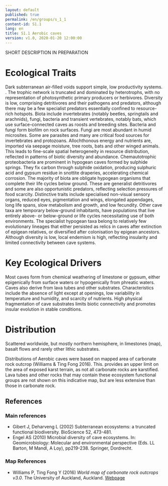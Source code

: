 ```yaml
---
layout: default
published: true
permalink: /en/groups/s_1_1
content-id: S1.1
lang: en
title: S1.1 Aerobic caves
version: v1.0, 2020-01-20 12:00:00
---
```


SHORT DESCRIPTION IN PREPARATION

# Ecological Traits
 
Dark subterranean air-filled voids support simple, low productivity systems. . The trophic network is truncated and dominated by heterotrophs, with no representation of photosynthetic primary producers or herbivores. Diversity is low, comprising detritivores and their pathogens and predators, although there may be a few specialist predators essentially confined to resource-rich hotspots. Biota include invertebrates (notably beetles, springtails and arachnids), fungi, bacteria and transient vertebrates, notably bats, which use surface-connected caves as roosts and breeding sites. Bacteria and fungi form biofilm on rock surfaces. Fungi are most abundant in humid microsites. Some are parasites and many are critical food sources for invertebrates and protozoans. Allochthonous energy and nutrients are, imported via seepage moisture, tree roots, bats and other winged animals. This leads to fine-scale spatial heterogeneity in resource distribution, reflected in patterns of biotic diversity and abundance. Chemautotrophic proteobacteria are prominent in hypogean caves formed by sulphide springs. They fix carbon through sulphide oxidation, producing sulphuric acid and gypsum residue in snottite draperies, accelerating chemical corrosion. The majority of biota are obligate hypogean organisms that complete their life cycles below ground. These are generalist detritivores and some are also opportunistic predators, reflecting selection pressures of food scarcity. Distinctive traits include specialised non-visual sensory organs, reduced eyes, pigmentation and wings, elongated appendages, long life spans, slow metabolism and growth, and low fecundity. Other cave taxa are temporary below-ground inhabitants, have populations that live entirely above- or below-ground or life cycles necessitating use of both environments. The specialist hypogean taxa belong to relatively few evolutionary lineages that either persisted as relics in caves after extinction of epigean relatives, or diversified after colonisation by epigean ancestors. Although diversity is low, local endemism is high, reflecting insularity and limited connectivity between cave systems.
 
# Key Ecological Drivers
 
Most caves form from chemical weathering of limestone or gypsum, either epigenically from surface waters or hypogenically from phreatic waters. Caves also derive from lava tubes and other substrates. Characteristics include the absence of light except at openings, low variability in temperature and humidity, and scarcity of nutrients. High physical fragmentation of cave substrates limits biotic connectivity and promotes insular evolution in stable conditions.
 
# Distribution
 
Scattered worldwide, but mostly northern hemisphere, in limestones (map), basalt flows and rarely other lithic substrates.

Distributions of Aerobic caves were based on mapped area of carbonate rock outcrop (Williams & Ting Fong 2016). This. provides an upper limit on the area of exposed karst terrain, as not all carbonate rocks are karstified. Lava tubes and other rocks that may contain these ecosystem functional groups are not shown on this indicative map, but are less extensive than those in carbonate rock.

## References

### Main references
* Gibert J, Deharveng L (2002) Subterranean ecosystems: a truncated functional biodiversity. BioScience 52, 473-481.
* Engel AS (2010) Microbial diversity of cave ecosystems. In: Geomicrobiology: Molecular and environmental perspective (Eds. LL Barton, M Mandl, A Loy), pp219-238. Springer, Dordrecht. 

### Map References
* Williams P, Ting Fong Y (2016) *World map of carbonate rock outcrops v3.0*. The University of Auckland, Auckland. [Webpage](https://www.fos.auckland.ac.nz/our_research/karst/)
